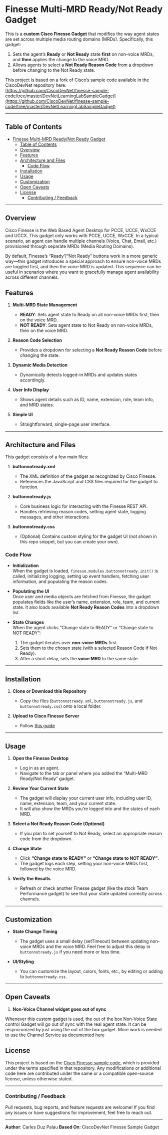 # Finesse Multi-MRD Ready/Not Ready Gadget

This is a **custom Cisco Finesse Gadget** that modifies the way agent states are set across multiple media routing domains (MRDs). Specifically, this gadget:

1. Sets the agent’s **Ready** or **Not Ready** state **first** on non-voice MRDs, and **then** applies the change to the voice MRD.
2. Allows agents to select a **Not Ready Reason Code** from a dropdown before changing to the Not Ready state.

This project is based on a fork of Cisco’s sample code available in the CiscoDevNet repository here:  
[https://github.com/CiscoDevNet/finesse-sample-code/tree/master/DevNetLearningLabSampleGadget](https://github.com/CiscoDevNet/finesse-sample-code/tree/master/DevNetLearningLabSampleGadget)

---

## Table of Contents
- [Finesse Multi-MRD Ready/Not Ready Gadget](#finesse-multi-mrd-readynot-ready-gadget)
  - [Table of Contents](#table-of-contents)
  - [Overview](#overview)
  - [Features](#features)
  - [Architecture and Files](#architecture-and-files)
    - [Code Flow](#code-flow)
  - [Installation](#installation)
  - [Usage](#usage)
  - [Customization](#customization)
  - [Open Caveats](#open-caveats)
  - [License](#license)
    - [Contributing / Feedback](#contributing--feedback)

---

## Overview

Cisco Finesse is the Web Based Agent Desktop for PCCE, UCCE, WxCCE and UCCX. This gadget only works with PCCE, UCCE, WxCCE.
In a typical scenario, an agent can handle multiple channels (Voice, Chat, Email, etc.) provisioned through separate MRDs (Media Routing Domains). 

By default, Finesse’s “Ready”/“Not Ready” buttons work in a more generic way—this gadget introduces a special approach to ensure non-voice MRDs are toggled first, and then the voice MRD is updated. This sequence can be useful in scenarios where you want to gracefully manage agent availability across different channels.

## Features

1. **Multi-MRD State Management**  
   - **READY**: Sets agent state to Ready on all non-voice MRDs first, then on the voice MRD.  
   - **NOT READY**: Sets agent state to Not Ready on non-voice MRDs, then on the voice MRD.

2. **Reason Code Selection**  
   - Provides a dropdown for selecting a **Not Ready Reason Code** before changing the state.

3. **Dynamic Media Detection**  
   - Dynamically detects logged-in MRDs and updates states accordingly.

4. **User Info Display**  
   - Shows agent details such as ID, name, extension, role, team info, and MRD states.

5. **Simple UI**  
   - Straightforward, single-page user interface.

---

## Architecture and Files

This gadget consists of a few main files:

1. **buttonnotready.xml**  
   - The XML definition of the gadget as recognized by Cisco Finesse.  
   - References the JavaScript and CSS files required for the gadget to function.

2. **buttonnotready.js**  
   - Core business logic for interacting with the Finesse REST API.  
   - Handles retrieving reason codes, setting agent state, logging messages, and other interactions.

3. **buttonnotready.css**  
   - (Optional) Contains custom styling for the gadget UI (not shown in this repo snippet, but you can create your own).

### Code Flow

- **Initialization**  
  When the gadget is loaded, `finesse.modules.buttonnotready.init()` is called, initializing logging, setting up event handlers, fetching user information, and populating the reason codes.

- **Populating the UI**  
  Once user and media objects are fetched from Finesse, the gadget populates fields like the user’s name, extension, role, team, and current state. It also loads available **Not Ready Reason Codes** into a dropdown list.

- **State Changes**  
  When the agent clicks “Change state to READY” or “Change state to NOT READY”:  
  1. The gadget iterates over **non-voice MRDs** first.  
  2. Sets them to the chosen state (with a selected Reason Code if Not Ready).  
  3. After a short delay, sets the **voice MRD** to the same state.

---

## Installation

1. **Clone or Download this Repository**  
   - Copy the files (`buttonnotready.xml`, `buttonnotready.js`, and `buttonnotready.css`) onto a local folder.

2. **Upload to Cisco Finesse Server**  
   - Follow [this guide](https://developer.cisco.com/docs/finesse/upload-third-party-gadgets/#automatic-compression-of-thirdparty-gadget-resources)

---

## Usage

1. **Open the Finesse Desktop**  
   - Log in as an agent.  
   - Navigate to the tab or panel where you added the “Multi-MRD Ready/Not Ready” gadget.

2. **Review Your Current State**  
   - The gadget will display your current user info, including user ID, name, extension, team, and your current state.  
   - It will also show the MRDs you’re logged into and the states of each MRD.

3. **Select a Not Ready Reason Code (Optional)**  
   - If you plan to set yourself to Not Ready, select an appropriate reason code from the dropdown.

4. **Change State**  
   - Click **“Change state to READY”** or **“Change state to NOT READY”**.  
   - The gadget logs each step, setting your non-voice MRDs first, followed by the voice MRD.

5. **Verify the Results**  
   - Refresh or check another Finesse gadget (like the stock Team Performance gadget) to see that your state updated correctly across channels.

---

## Customization


- **State Change Timing**  
  - The gadget uses a small delay (setTimeout) between updating non-voice MRDs and the voice MRD. Feel free to adjust this delay in `buttonnotready.js` if you need more or less time.

- **UI/Styling**  
  - You can customize the layout, colors, fonts, etc., by editing or adding to `buttonnotready.css`.

---

## Open Caveats

1. **Non-Voice Channel widget goes out of sync**

Whenever this custom gadget is used, the out of the box Non-Voice State control Gadget will go out of sync with the real agent state. It can be resyncronized by just using the out of the box gadget. More work is needed to use the Channel Service as documented [here](https://developer.cisco.com/docs/finesse/channel-service/)

## License

This project is based on the [Cisco Finesse sample code](https://github.com/CiscoDevNet/finesse-sample-code), which is provided under the terms specified in that repository. Any modifications or additional code here are contributed under the same or a compatible open-source license, unless otherwise stated.

---

### Contributing / Feedback

Pull requests, bug reports, and feature requests are welcome! If you find any issues or have suggestions for improvement, feel free to reach out.

---

**Author**: Carles  Duz Palau
**Based On**: CiscoDevNet Finesse Sample Gadget